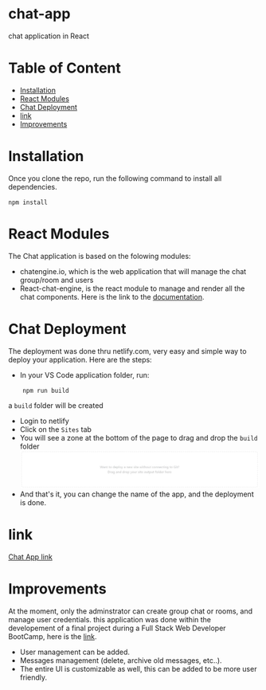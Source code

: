 # chat-app
chat application in React

# Table of Content
- [Installation](#installation)
- [React Modules](#react-modules)
- [Chat Deployment](#chat-deployment)
- [link](#link)
- [Improvements](#improvements)

# Installation
Once you clone the repo, run the following command to install all dependencies.
```
npm install
```

# React Modules
The Chat application is based on the folowing modules:
- chatengine.io, which is the web application that will manage the chat group/room and users
- React-chat-engine, is the react module to manage and render all the chat components. Here is the link to the [documentation](https://www.npmjs.com/package/react-chat-engine).

# Chat Deployment
The deployment was done thru netlify.com, very easy and simple way to deploy your application.
Here are the steps:
- In your VS Code application folder, run:
```
    npm run build
```
a `build` folder will be created
- Login to netlify
- Click on the `Sites` tab
- You will see a zone at the bottom of the page to drag and drop the `build` folder
![zone](./public/images/dargNdrop.jpg)
- And that's it, you can change the name of the app, and the deployment is done.

# link
[Chat App link](https://chat-app-unc.netlify.app)

# Improvements
At the moment, only the adminstrator can create group chat or rooms, and manage user credentials. this application was done within the developement of a final project during a Full Stack Web Developer BootCamp, here is the [link](https://bootcamp.unc.edu/).
- User management can be added.
- Messages management (delete, archive old messages, etc..).
- The entire UI is customizable as well, this can be added to be more user friendly.